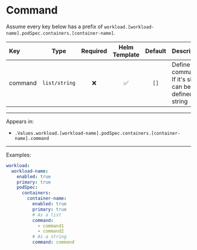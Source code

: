 # Command

Assume every key below has a prefix of `workload.[workload-name].podSpec.containers.[container-name]`.

| Key     |     Type      | Required | Helm Template | Default | Description                                                 |
| :------ | :-----------: | :------: | :-----------: | :-----: | :---------------------------------------------------------- |
| command | `list/string` |    ❌    |      ✅       |  `[]`   | Define command(s). If it's single, can be defined as string |

---

Appears in:

- `.Values.workload.[workload-name].podSpec.containers.[container-name].command`

---

Examples:

```yaml
workload:
  workload-name:
    enabled: true
    primary: true
    podSpec:
      containers:
        container-name:
          enabled: true
          primary: true
          # As a list
          command:
            - command1
            - command2
          # As a string
          command: command
```
